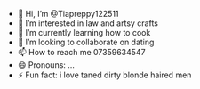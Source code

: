 - 👋 Hi, I’m @Tiapreppy122511
- 👀 I’m interested in law and artsy crafts
- 🌱 I’m currently learning how to cook
- 💞️ I’m looking to collaborate on dating
- 📫 How to reach me 07359634547
- 😄 Pronouns: ...
- ⚡ Fun fact: i love taned dirty blonde haired men

<!---
Tiapreppy122511/Tiapreppy122511 is a ✨ special ✨ repository because its `README.md` (this file) appears on your GitHub profile.
You can click the Preview link to take a look at your changes.
--->
